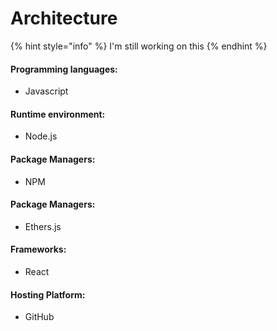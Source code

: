 # Architecture

{% hint style="info" %}
I'm still working on this
{% endhint %}

#### Programming languages:

* Javascript

#### Runtime environment:

* Node.js

#### Package Managers:

* NPM

#### Package Managers:

* Ethers.js

#### Frameworks:

* React

#### Hosting Platform:

* GitHub
